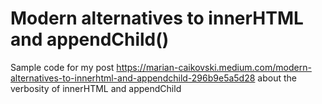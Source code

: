 # Modern alternatives to innerHTML and appendChild()

Sample code for my post https://marian-caikovski.medium.com/modern-alternatives-to-innerhtml-and-appendchild-296b9e5a5d28 about the verbosity of innerHTML and appendChild
